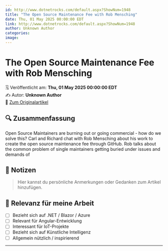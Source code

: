 ```yaml
---
id: http://www.dotnetrocks.com/default.aspx?ShowNum=1948
title: "The Open Source Maintenance Fee with Rob Mensching"
date: Thu, 01 May 2025 00:00:00 EDT
link: http://www.dotnetrocks.com/default.aspx?ShowNum=1948
author: Unknown Author
categories: 
image: 
---
```


# The Open Source Maintenance Fee with Rob Mensching

🗓️ Veröffentlicht am: **Thu, 01 May 2025 00:00:00 EDT**  
✍️ Autor: **Unknown Author**  
🔗 [Zum Originalartikel](http://www.dotnetrocks.com/default.aspx?ShowNum=1948)

## 🔍 Zusammenfassung

Open Source Maintainers are burning out or going commercial - how do we solve this? Carl and Richard chat with Rob Mensching about his work to create the open source maintenance fee through GitHub. Rob talks about the common problem of single maintainers getting buried under issues and demands of

## 📌 Notizen

> Hier kannst du persönliche Anmerkungen oder Gedanken zum Artikel hinzufügen.

## 🧠 Relevanz für meine Arbeit

- [ ] Bezieht sich auf .NET / Blazor / Azure
- [ ] Relevant für Angular-Entwicklung
- [ ] Interessant für IoT-Projekte
- [ ] Bezieht sich auf Künstliche Intelligenz
- [ ] Allgemein nützlich / inspirierend

---
